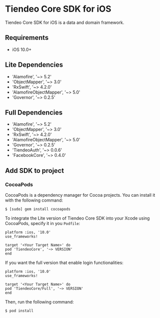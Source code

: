 # Tiendeo Core SDK for iOS

Tiendeo Core SDK for iOS is a data and domain framework.

## Requirements
- iOS 10.0+

## Lite Dependencies
- 'Alamofire', '~> 5.2'
- 'ObjectMapper', '~> 3.0'
- 'RxSwift', '~> 4.2.0'
- 'AlamofireObjectMapper', '~> 5.0'
- 'Governor', '~> 0.2.5'

## Full Dependencies
- 'Alamofire', '~> 5.2'
- 'ObjectMapper', '~> 3.0'
- 'RxSwift', '~> 4.2.0'
- 'AlamofireObjectMapper', '~> 5.0'
- 'Governor', '~> 0.2.5'
- 'TiendeoAuth', '~> 0.0.6'
- 'FacebookCore', '~> 0.4.0'


## Add SDK to project
### CocoaPods

CocoaPods is a dependency manager for Cocoa projects. You can install it with the following command:

```
$ [sudo] gem install cocoapods
```

To integrate the Lite version of Tiendeo Core SDK into your Xcode using CocoaPods, specify it in you `Podfile`:

```
platform :ios, '10.0'
use_frameworks!

target '<Your Target Name>' do
pod 'TiendeoCore', '~> VERSION'
end
```

If you want the full version that enable login functionalities:

```
platform :ios, '10.0'
use_frameworks!

target '<Your Target Name>' do
pod 'TiendeoCore/Full', '~> VERSION'
end
```

Then, run the following command:

`$ pod install`
